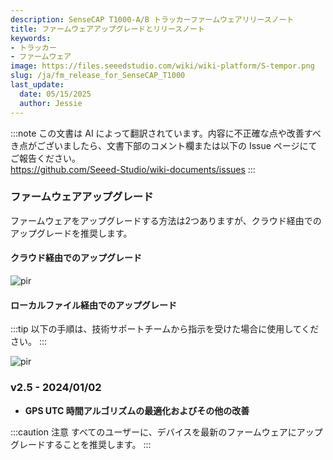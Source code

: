 ```yaml
---
description: SenseCAP T1000-A/B トラッカーファームウェアリリースノート
title: ファームウェアアップグレードとリリースノート
keywords:
- トラッカー
- ファームウェア
image: https://files.seeedstudio.com/wiki/wiki-platform/S-tempor.png
slug: /ja/fm_release_for_SenseCAP_T1000
last_update:
  date: 05/15/2025
  author: Jessie
---
```

:::note
この文書は AI によって翻訳されています。内容に不正確な点や改善すべき点がございましたら、文書下部のコメント欄または以下の Issue ページにてご報告ください。  
https://github.com/Seeed-Studio/wiki-documents/issues
:::

### ファームウェアアップグレード

ファームウェアをアップグレードする方法は2つありますが、クラウド経由でのアップグレードを推奨します。

#### クラウド経由でのアップグレード

<p style={{textAlign: 'center'}}><img src="https://files.seeedstudio.com/wiki/SenseCAP/Sidewalk_Kit/get-updates.png" alt="pir" width={800} height="auto" /></p>

#### ローカルファイル経由でのアップグレード

:::tip
以下の手順は、技術サポートチームから指示を受けた場合に使用してください。
:::

<p style={{textAlign: 'center'}}><img src="https://files.seeedstudio.com/wiki/SenseCAP/Sidewalk_Kit/up-fiele.png" alt="pir" width={800} height="auto" /></p>

### v2.5 - 2024/01/02

* **GPS UTC 時間アルゴリズムの最適化およびその他の改善**

:::caution 注意
すべてのユーザーに、デバイスを最新のファームウェアにアップグレードすることを推奨します。
:::